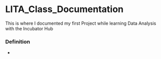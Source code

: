 # LITA_Class_Documentation
This is where I documented my first Project while learning Data Analysis with the Incubator Hub

### Definition
- 
